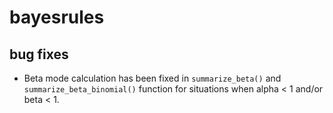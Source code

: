 # bayesrules

## bug fixes
- Beta mode calculation has been fixed in `summarize_beta()` and `summarize_beta_binomial()` function for situations when alpha < 1 and/or beta < 1.
